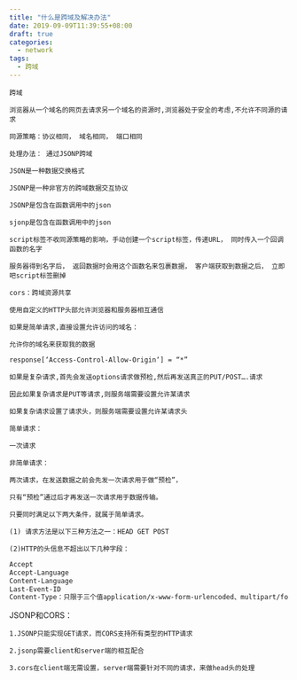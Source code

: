```yaml
---
title: "什么是跨域及解决办法"
date: 2019-09-09T11:39:55+08:00
draft: true
categories:
  - network
tags:
  - 跨域
---
```

<!--more-->
    跨域

    浏览器从一个域名的网页去请求另一个域名的资源时,浏览器处于安全的考虑,不允许不同源的请求

    同源策略：协议相同， 域名相同， 端口相同

    处理办法： 通过JSONP跨域

    JSON是一种数据交换格式

    JSONP是一种非官方的跨域数据交互协议

    JSONP是包含在函数调用中的json

    sjonp是包含在函数调用中的json

    script标签不收同源策略的影响，手动创建一个script标签，传递URL， 同时传入一个回调函数的名字

    服务器得到名字后， 返回数据时会用这个函数名来包裹数据， 客户端获取到数据之后， 立即吧script标签删掉

    cors：跨域资源共享

    使用自定义的HTTP头部允许浏览器和服务器相互通信

    如果是简单请求,直接设置允许访问的域名：

    允许你的域名来获取我的数据

    response[‘Access-Control-Allow-Origin‘] = “*”

    如果是复杂请求,首先会发送options请求做预检,然后再发送真正的PUT/POST….请求

    因此如果复杂请求是PUT等请求,则服务端需要设置允许某请求

    如果复杂请求设置了请求头，则服务端需要设置允许某请求头

    简单请求：

    一次请求

    非简单请求：

    两次请求，在发送数据之前会先发一次请求用于做“预检”，

    只有“预检”通过后才再发送一次请求用于数据传输。

    只要同时满足以下两大条件，就属于简单请求。

    (1) 请求方法是以下三种方法之一：HEAD GET POST

    (2)HTTP的头信息不超出以下几种字段：

```html
Accept
Accept-Language
Content-Language
Last-Event-ID
Content-Type：只限于三个值application/x-www-form-urlencoded、multipart/form-data、 text/plain 
```

JSONP和CORS：

    1.JSONP只能实现GET请求，而CORS支持所有类型的HTTP请求

    2.jsonp需要client和server端的相互配合

    3.cors在client端无需设置，server端需要针对不同的请求，来做head头的处理